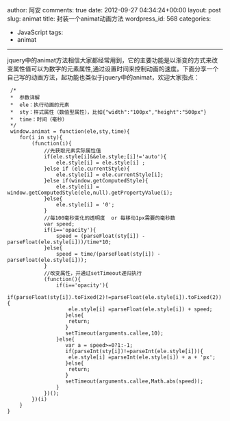 author: 阿安
comments: true
date: 2012-09-27 04:34:24+00:00
layout: post
slug: animat
title: 封装一个animat动画方法
wordpress_id: 568
categories:
- JavaScript
tags:
- animat
---

jquery中的animat方法相信大家都经常用到，它的主要功能是以渐变的方式来改变属性值可以为数字的元素属性,通过设置时间来控制动画的速度。下面分享一个自己写的动画方法，起功能也类似于jquery中的animat，欢迎大家指点：<!-- more -->

    

     /*
     *	参数详解
     * 	ele：执行动画的元素
     *	sty：样式属性（数值型属性），比如{"width":"100px","height":"500px"}
     *	time：时间（毫秒）
     */
     window.animat = function(ele,sty,time){
    	for(i in sty){
    		(function(i){
    			//先获取元素实际属性值
    			if(ele.style[i]&&ele.style;[i]!='auto'){
    				ele.style[i] = ele.style[i] ;
    			}else if (ele.currentStyle){
    				ele.style[i] = ele.currentStyle[i];
    			}else if(window.getComputedStyle){
    				ele.style[i] = window.getComputedStyle(ele,null).getPropertyValue(i);
    			}else{
    				ele.style[i] = '0';
    			}
    			//每100毫秒变化的透明度  or 每移动1px需要的毫秒数
    			var speed;
    			if(i=='opacity'){
    				speed = (parseFloat(sty[i]) - parseFloat(ele.style[i]))/time*10;
    			}else{
    				speed = time/(parseFloat(sty[i]) - parseFloat(ele.style[i]));
    			}
    			//改变属性，并通过setTimeout递归执行
    			(function(){
    				if(i=='opacity'){
    				   if(parseFloat(sty[i]).toFixed(2)!=parseFloat(ele.style[i]).toFixed(2)){
    					ele.style[i] =parseFloat(ele.style[i]) + speed;
    				   }else{
    					return;
    				   }
    				   setTimeout(arguments.callee,10);
    				}else{
    				   var a = speed>=0?1:-1;
    				   if(parseInt(sty[i])!=parseInt(ele.style[i])){
    					ele.style[i] =parseInt(ele.style[i]) + a + 'px';
    				   }else{
    					return;
    				   }
    				   setTimeout(arguments.callee,Math.abs(speed));
    				}
    			})();
    		})(i)
    	}
    }


